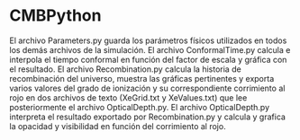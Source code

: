 # CMBPython

El archivo Parameters.py guarda los parámetros físicos utilizados en todos los demás archivos de la simulación.
El archivo ConformalTime.py calcula e interpola el tiempo conformal en función del factor de escala y gráfica con el resultado.
El archivo Recombination.py calcula la historia de recombinación del universo, muestra las gráficas pertinentes y exporta varios valores del grado de ionización y su correspondiente corrimiento al rojo en dos archivos de texto (XeGrid.txt y XeValues.txt) que lee posteriormente el archivo OpticalDepth.py.
El archivo OpticalDepth.py interpreta el resultado exportado por Recombination.py y calcula y grafica la opacidad y visibilidad en función del corrimiento al rojo.
